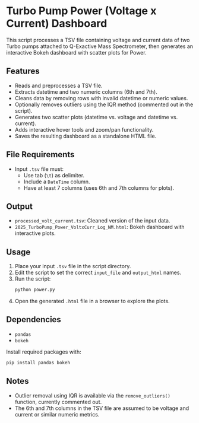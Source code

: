 # Turbo Pump Power (Voltage x Current) Dashboard

This script processes a TSV file containing voltage and current data of two Turbo pumps attached to Q-Exactive Mass Spectrometer, then generates an interactive Bokeh dashboard with scatter plots for Power.

## Features

- Reads and preprocesses a TSV file.
- Extracts datetime and two numeric columns (6th and 7th).
- Cleans data by removing rows with invalid datetime or numeric values.
- Optionally removes outliers using the IQR method (commented out in the script).
- Generates two scatter plots (datetime vs. voltage and datetime vs. current).
- Adds interactive hover tools and zoom/pan functionality.
- Saves the resulting dashboard as a standalone HTML file.

## File Requirements

- Input `.tsv` file must:
  - Use tab (`\t`) as delimiter.
  - Include a `DateTime` column.
  - Have at least 7 columns (uses 6th and 7th columns for plots).

## Output

- `processed_volt_current.tsv`: Cleaned version of the input data.
- `2025_TurboPump_Power_VoltxCurr_Log_NM.html`: Bokeh dashboard with interactive plots.

## Usage

1. Place your input `.tsv` file in the script directory.
2. Edit the script to set the correct `input_file` and `output_html` names.
3. Run the script:
   ```bash
   python power.py
   ```
4. Open the generated `.html` file in a browser to explore the plots.

## Dependencies

- `pandas`
- `bokeh`

Install required packages with:
```bash
pip install pandas bokeh
```

## Notes

- Outlier removal using IQR is available via the `remove_outliers()` function, currently commented out.
- The 6th and 7th columns in the TSV file are assumed to be voltage and current or similar numeric metrics.
